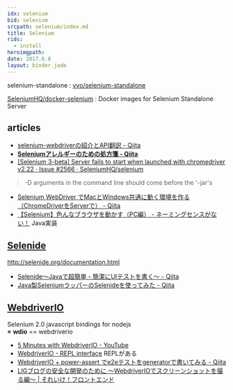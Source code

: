 ```yaml
---
idx: selenium
bid: selenium
srcpath: selenium/index.md
title: Selenium
rids:
  - install
heroimgpath:
date: 2017.6.8
layout: binder.jade
---
```


selenium-standalone
: [vvo/selenium\-standalone ](https://github.com/vvo/selenium-standalone)

[SeleniumHQ/docker-selenium](https://github.com/SeleniumHQ/docker-selenium)
: Docker images for Selenium Standalone Server


## articles

- [selenium\-webdriverの紹介とAPI翻訳 \- Qiita](http://qiita.com/nazomikan/items/40b86dc5619bb1795aaa)
- __[Seleniumアレルギーのための処方箋 \- Qiita](http://qiita.com/cognitom/items/27b7375bea653b414c8f)__
- [\[Selenium 3\-beta\] Server fails to start when launched with chromedriver v2\.22 · Issue \#2566 · SeleniumHQ/selenium](https://github.com/SeleniumHQ/selenium/issues/2566)
> -D arguments in the command line should come before the '-jar's
- [Selenium WebDriver でMacとWindows共通に動く環境を作る（ChromeDriverをServerで） \- Qiita](http://qiita.com/kochizufan/items/905165b92c7e70986f60)
- [【Selenium】色んなブラウザを動かす（PC編） \- ネーミングセンスがない！](http://unagi-tabetai.hatenablog.com/entry/2015/05/25/125030) Java実装


## [Selenide](http://selenide.org/)
http://selenide.org/documentation.html

- [Selenide～Javaで超簡単・簡潔にUIテストを書く～ \- Qiita](http://qiita.com/tatesuke/items/589e30ab9b3dc7037e26)
- [Java製SeleniumラッパーのSelenideを使ってみた \- Qiita](http://qiita.com/nyasba/items/6ab42fc73a912426ee5d)


## [WebdriverIO](http://webdriver.io/)
Selenium 2\.0 javascript bindings for nodejs  
※ __wdio__ == webdriverio

- [5 Minutes with WebdriverIO \- YouTube](https://www.youtube.com/watch?v=vPes7NKeYno)
- [WebdriverIO \- REPL interface](http://webdriver.io/guide/usage/repl.html) REPLがある
- [WebdriverIO \+ power\-assert でe2eテストをgeneratorで書いてみる \- Qiita](http://qiita.com/yoshi6jp@github/items/24d01dfc6712dbf112aa)
- [LIGブログの安全な開発のために 〜WebdriverIOでスクリーンショットを撮る編〜 \| それいけ！フロントエンド](https://liginc.co.jp/304470)
